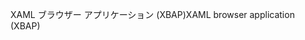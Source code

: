 <span data-ttu-id="ea033-101">XAML ブラウザー アプリケーション (XBAP)</span><span class="sxs-lookup"><span data-stu-id="ea033-101">XAML browser application (XBAP)</span></span>